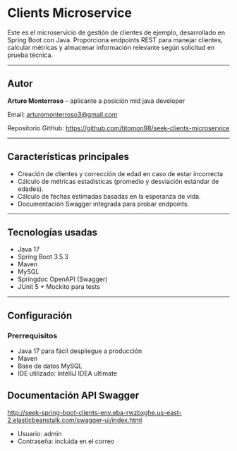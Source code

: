 # Clients Microservice

Este es el microservicio de gestión de clientes de ejemplo, desarrollado en Spring Boot con Java. Proporciona endpoints REST para manejar clientes, calcular métricas y almacenar información relevante según solicitud en prueba técnica.

---

## Autor

**Arturo Monterroso** – aplicante a posición mid java developer  

Email: arturomonterroso3@gmail.com

Repositorio GitHub: https://github.com/titomon98/seek-clients-microservice

---

## Características principales

- Creación de clientes y corrección de edad en caso de estar incorrecta
- Cálculo de métricas estadísticas (promedio y desviación estándar de edades).
- Cálculo de fechas estimadas basadas en la esperanza de vida.
- Documentación Swagger integrada para probar endpoints.

---

## Tecnologías usadas

- Java 17
- Spring Boot 3.5.3
- Maven
- MySQL
- Springdoc OpenAPI (Swagger)
- JUnit 5 + Mockito para tests

---

## Configuración

### Prerrequisitos

- Java 17 para fácil despliegue a producción
- Maven
- Base de datos MySQL
- IDE utilizado: IntelliJ IDEA ultimate

## Documentación API Swagger

http://seek-spring-boot-clients-env.eba-rwzbxghe.us-east-2.elasticbeanstalk.com/swagger-ui/index.html
- Usuario: admin
- Contraseña: incluida en el correo